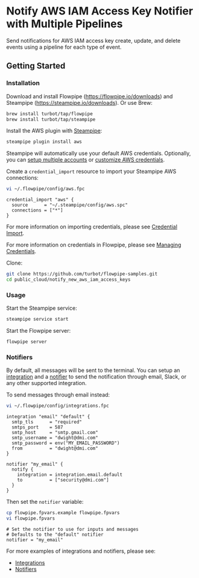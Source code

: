 # Notify AWS IAM Access Key Notifier with Multiple Pipelines

Send notifications for AWS IAM access key create, update, and delete events using a pipeline for each type of event.

## Getting Started

### Installation

Download and install Flowpipe (https://flowpipe.io/downloads) and Steampipe (https://steampipe.io/downloads). Or use Brew:

```sh
brew install turbot/tap/flowpipe
brew install turbot/tap/steampipe
```

Install the AWS plugin with [Steampipe](https://steampipe.io):

```sh
steampipe plugin install aws
```

Steampipe will automatically use your default AWS credentials. Optionally, you can [setup multiple accounts](https://hub.steampipe.io/plugins/turbot/aws#multi-account-connections) or [customize AWS credentials](https://hub.steampipe.io/plugins/turbot/aws#configuring-aws-credentials).

Create a `credential_import` resource to import your Steampipe AWS connections:

```sh
vi ~/.flowpipe/config/aws.fpc
```

```hcl
credential_import "aws" {
  source      = "~/.steampipe/config/aws.spc"
  connections = ["*"]
}
```

For more information on importing credentials, please see [Credential Import](https://flowpipe.io/docs/reference/config-files/credential-import).

For more information on credentials in Flowpipe, please see [Managing Credentials](https://flowpipe.io/docs/run/credentials).

Clone:

```sh
git clone https://github.com/turbot/flowpipe-samples.git
cd public_cloud/notify_new_aws_iam_access_keys
```

### Usage

Start the Steampipe service:

```sh
steampipe service start
```

Start the Flowpipe server:

```sh
flowpipe server
```

### Notifiers

By default, all messages will be sent to the terminal. You can setup an [integration](https://flowpipe.io/docs/reference/config-files/integration) and a [notifier](https://flowpipe.io/docs/reference/config-files/notifier) to send the notification through email, Slack, or any other supported integration.

To send messages through email instead:

```sh
vi ~/.flowpipe/config/integrations.fpc
```

```hcl
integration "email" "default" {
  smtp_tls      = "required"
  smtps_port    = 587
  smtp_host     = "smtp.gmail.com"
  smtp_username = "dwight@dmi.com"
  smtp_password = env("MY_EMAIL_PASSWORD")
  from          = "dwight@dmi.com"
}

notifier "my_email" {
  notify {
    integration = integration.email.default
    to          = ["security@dmi.com"]
  }
}
```

Then set the `notifier` variable:

```sh
cp flowpipe.fpvars.example flowpipe.fpvars
vi flowpipe.fpvars
```

```hcl
# Set the notifier to use for inputs and messages
# Defaults to the "default" notifier
notifier = "my_email"
```

For more examples of integrations and notifiers, please see:
- [Integrations](https://flowpipe.io/docs/reference/config-files/integration)
- [Notifiers](https://flowpipe.io/docs/reference/config-files/notifier)
